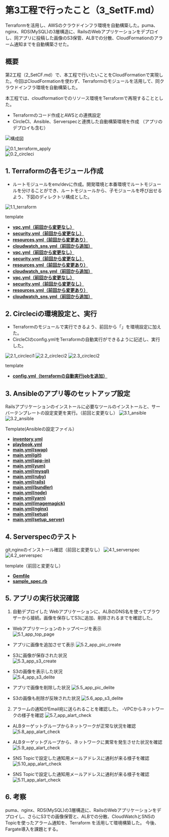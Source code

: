 # 第3工程で行ったこと（3_SetTF.md）
Terraformを活用し、AWSのクラウドインフラ環境を自動構築した。puma、nginx、RDS(MySQL)の3層構造に、RailsのWebアプリケーションをデプロイし、同アプリに投稿した画像のS3保管、ALBでの分散、CloudFormationのアラーム通知までを自動構築させた。

## 概要
第2工程（2_SetCF.md）で、本工程で行いたいことをCloudFormationで実現した。今回はCloudFormationを使わず、Terraformのモジュールを活用して、同クラウドインフラ環境を自動構築した。

本工程では、cloudformationでのリソース環境をTerraformで再現することとした。
- Terraformのコード作成とAWSとの連携設定
- CircleCI、Ansible、Serverspecと連携した自動構築環境を作成
（アプリのデプロイも含む）
  
![構成図](images3/構成図3.jpg)
  
![0.1_terraform_apply](images3/0.1_terraform_apply.png)   
![0.2_circleci](images3/0.2_circleci.png) 
  

## 1. Terraformの各モジュール作成
- ルートモジュールをenv/devに作成。開発環境と本番環境でルートモジュールを分けることができ、ルートモジュールから、子モジュールを呼び出せるよう、下図のディレクトリ構成とした。
  
![1.1_terraform](images3/1.1_terraform.png)  

template
- [**vpc.yml（前回から変更なし）**](/template2/cloudformation/vpc.yml)  
- [**security.yml（前回から変更なし）**](/template2/cloudformation/security.yml) 
- [**resources.yml（前回から変更あり）**](/template2/cloudformation/resources.yml)  
- [**cloudwatch_sns.yml（前回から追加）**](/template2/cloudformation/cloudwatch_sns.yml)
- [**vpc.yml（前回から変更なし）**](/template2/cloudformation/vpc.yml)
- [**security.yml（前回から変更なし）**](/template2/cloudformation/security.yml)
- [**resources.yml（前回から変更あり）**](/template2/cloudformation/resources.yml)
- [**cloudwatch_sns.yml（前回から追加）**](/template2/cloudformation/cloudwatch_sns.yml)
- [**vpc.yml（前回から変更なし）**](/template2/cloudformation/vpc.yml)
- [**security.yml（前回から変更なし）**](/template2/cloudformation/security.yml)
- [**resources.yml（前回から変更あり）**](/template2/cloudformation/resources.yml)
- [**cloudwatch_sns.yml（前回から追加）**](/template2/cloudformation/cloudwatch_sns.yml)

## 2. Circleciの環境設定と、実行      
- Terraformのモジュールで実行できるよう、前回から「」を環境設定に加えた。
- CircleCIのconfig.ymlをTerraformの自動実行ができるように記述し、実行した。

![2.1_circleci1](images3/2.1_circleci.png)
![2.2_circleci2](images3/2.2_circleci.png)
![2.3_circleci2](images3/2.3_circleci.png)

template
- [**config.yml（terraformの自動実行jobを追加）**](/template3/circleci/config.yml)

## 3. Ansibleのアプリ等のセットアップ設定
Railsアプリケーションのインストールに必要なツールのインストールと、サーバーテンプレートの設定変更を実行。（前回と変更なし）
![3.1_ansible](images3/3.1_ansible.png)  
![3.2_ansible](images3/3.2_ansible.png) 


Template(Ansibleの設定ファイル）
 - [**inventory.yml**](/template3/ansible/inventory)  
 - [**playbook.yml**](/template3/ansible/playbook.yml)  
 - [**main.yml(swap)**](/template3/ansible/roles/swap/tasks/main.yml)  
 - [**main.yml(git)**](/template3/ansible/roles/git/tasks/main.yml)  
 - [**main.yml(app-in)**](/template3/ansible/roles/app-in/tasks/main.yml)  
 - [**main.yml(yum)**](/template3/ansible/roles/yum/tasks/main.yml) 
 - [**main.yml(mysql)**](/template3/ansible/roles/mysql/tasks/main.yml)
 - [**main.yml(ruby)**](/template3/ansible/roles/ruby/tasks/main.yml)
 - [**main.yml(rails)**](/template3/ansible/roles/rails/tasks/main.yml)
 - [**main.yml(bundler)**](/template3/ansible/roles/bundler/tasks/main.yml)
 - [**main.yml(node)**](/template3/ansible/roles/node/tasks/main.yml)
 - [**main.yml(yarn)**](/template3/ansible/roles/yarn/tasks/main.yml)
 - [**main.yml(imagemagick)**](/template3/ansible/roles/imagemagick/tasks/main.yml)
 - [**main.yml(nginx)**](/template3/ansible/roles/nginx/tasks/main.yml)
 - [**main.yml(setup)**](/template3/ansible/roles/setup/tasks/main.yml)
 - [**main.yml(setup_server)**](/template3/ansible/roles/setup_server/tasks/main.yml)

## 4. Serverspecのテスト
git,nginxのインストール確認（前回と変更なし）
![4.1_serverspec](images3/4.1_serverspec1.png)  
![4.2_serverspec](images3/4.2_serverspec2.png)

template（前回と変更なし）
 - [**Gemfile**](/template2/serverspec/Gemfile)  
 - [**sample_spec.rb**](/template2/serverspec/sample_spec.rb)

## 5. アプリの実行状況確認
1. 自動デプロイした Webアプリケーションに、ALBのDNS名を使ってブラウザーから接続。画像を保存してS3に追加、削除されるまでを確認した。  
- Webアプリケーションのトップページを表示    
![5.1_app_top_page](images1/5.1_app_top_page.png)  
  
- アプリに画像を追加させて表示
![5.2_app_pic_create](images3/5.2_app_pic_create.png)

- S3に画像が保存された状況  
![5.3_app_s3_create](images3/5.3_app_s3_create.png)

- S3の画像を表示した状況  
![5.4_app_s3_delite](images3/5.4_app_s3_pic_check.png)

- アプリで画像を削除した状況
![5.5_app_pic_delite](images3/5.5_app_pic_delete.png)
 
- S3の画像も削除が反映された状況
![5.6_app_s3_delite](images3/5.6_app_s3_delete.png)

2. アラームの通知がEmail宛に送られることを確認した。
-VPCからネットワークの様子を確認
![5.7_app_alart_check](images3/5.7_app_alart_check.png)

- ALBターゲットグループからネットワークが正常な状況を確認
![5.8_app_alart_check](images3/5.8_app_alart_check.png)

- ALBターゲットグループから、ネットワークに異常を発生させた状況を確認
![5.9_app_alart_check](images3/5.9_app_alart_check.png)

- SNS Topicで設定した通知用メールアドレスに通利が来る様子を確認
![5.10_app_alart_check](images3/5.10_app_alart_check.png)

- SNS Topicで設定した通知用メールアドレスに通利が来る様子を確認
![5.11_app_alart_check](images3/5.11_app_alart_check.png)


## 6. 考察
puma、nginx、RDS(MySQL)の3層構造に、RailsのWebアプリケーションをデプロイし、さらにS3での画像保管と、ALBでの分散、CloudWatchとSNSのTopicを使ったアラーム通知を、Terraform
を活用して環境構築した。
今後、Fargate導入を課題とする。
